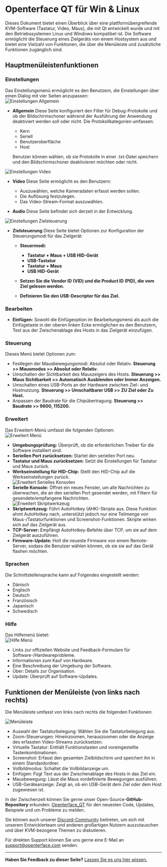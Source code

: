 # Openterface QT für Win & Linux

Dieses Dokument bietet einen Überblick über eine plattformübergreifende KVM-Software (Tastatur, Video, Maus), die mit Qt entwickelt wurde und mit den Betriebssystemen Linux und Windows kompatibel ist. Die Software ermöglicht die Steuerung eines Zielgeräts von einem Hostsystem aus und bietet eine Vielzahl von Funktionen, die über die Menüleiste und zusätzliche Funktionen zugänglich sind.

## Hauptmenüleistenfunktionen

### Einstellungen

Das Einstellungsmenü ermöglicht es den Benutzern, die Einstellungen über einen Dialog mit vier Seiten anzupassen:<br>
![Einstellungen Allgemein](https://assets.openterface.com/images/qt/preferenceGernal.png)

-   **Allgemein** Diese Seite konfiguriert den Filter für Debug-Protokolle und ob der Bildschirmschoner während der Ausführung der Anwendung deaktiviert werden soll oder nicht. Die Protokollkategorien umfassen:

    -   Kern
    -   Seriell
    -   Benutzeroberfläche
    -   Host

    Benutzer können wählen, ob sie Protokolle in einer .txt-Datei speichern und den Bildschirmschoner deaktivieren möchten oder nicht.<br>

![Einstellungen Video](https://assets.openterface.com/images/qt/preferenceVideo.png)

-   **Video** Diese Seite ermöglicht es den Benutzern:

    -   Auszuwählen, welche Kameradaten erfasst werden sollen.
    -   Die Auflösung festzulegen.
    -   Das Video-Stream-Format auszuwählen.

-   **Audio** Diese Seite befindet sich derzeit in der Entwicklung.<br>

![Einstellungen Zielsteuerung](https://assets.openterface.com/images/qt/preferenceTargetControl.png)

-   **Zielsteuerung** Diese Seite bietet Optionen zur Konfiguration der Steuerungsmodi für das Zielgerät:

    -   **Steuermodi:**

        -   **Tastatur + Maus + USB HID-Gerät**
        -   **USB-Tastatur**
        -   **Tastatur + Maus**
        -   **USB HID-Gerät**

    -   **Setzen Sie die Vendor ID (VID) und die Product ID (PID), die vom Ziel gelesen werden.**
    -   **Definieren Sie den USB-Descriptor für das Ziel.**

### Bearbeiten

-   **Einfügen:** Sowohl die Einfügeoption im Bearbeitungsmenü als auch die Einfügetaste in der oberen linken Ecke ermöglichen es den Benutzern, Text aus der Zwischenablage des Hosts in das Zielgerät einzufügen.

### Steuerung

Dieses Menü bietet Optionen zum:<br>

-   Festlegen der Mausbewegungsmodi: Absolut oder Relativ. **Steuerung >> Mausmodus >> Absolut oder Relativ.**
-   Umschalten der Sichtbarkeit des Mauszeigers des Hosts. **Steuerung >> Maus Sichtbarkeit >> Automatisch Ausblenden oder Immer Anzeigen.**
-   Umschalten eines USB-Ports an der Hardware zwischen Ziel- und Hostnutzung. **Steuerung >> Umschaltbarer USB >> ZU Ziel oder Zu Host.**
-   Anpassen der Baudrate für die Chipübertragung. **Steuerung >> Baudrate >> 9600, 115200.**

### Erweitert

Das Erweitert-Menü umfasst die folgenden Optionen:<br>
![Erweitert Menü](https://assets.openterface.com/images/qt/menuAdvance.png)

-   **Umgebungsprüfung:** Überprüft, ob die erforderlichen Treiber für die Software installiert sind.
-   **Seriellen Port zurücksetzen:** Startet den seriellen Port neu.
-   **Tastatur und Maus zurücksetzen:** Setzt die Einstellungen für Tastatur und Maus zurück.
-   **Werkseinstellung für HID-Chip:** Stellt den HID-Chip auf die Werkseinstellungen zurück.<br>
    ![Erweitert Serielles Konsolen](https://assets.openterface.com/images/qt/advanceSerialConsole.png)
-   **Serielle Konsole:** Öffnet ein neues Fenster, um alle Nachrichten zu überwachen, die an den seriellen Port gesendet werden, mit Filtern für gesendete/empfangene Nachrichten.<br>
    ![Erweitert Skriptwerkzeug](https://assets.openterface.com/images/qt/advanceScriptTool.png)
-   **Skriptwerkzeug:** Führt AutoHotkey (AHK)-Skripte aus. Diese Funktion ahmt AutoHotkey nach, unterstützt jedoch nur eine Teilmenge von Maus-/Tastaturfunktionen und Screenshot-Funktionen. Skripte wirken sich auf das Zielgerät aus.
-   **TCP-Server:** Empfängt AutoHotkey-Befehle über TCP, um sie auf dem Zielgerät auszuführen.
-   **Firmware-Update:** Holt die neueste Firmware von einem Remote-Server, sodass die Benutzer wählen können, ob sie sie auf das Gerät flashen möchten.

### Sprachen

Die Schnittstellensprache kann auf Folgendes eingestellt werden:

-   Dänisch
-   Englisch
-   Deutsch
-   Französisch
-   Japanisch
-   Schwedisch

### Hilfe

Das Hilfemenü bietet: <br>
![Hilfe Menü](https://assets.openterface.com/images/qt/menuHelp.png)

-   Links zur offiziellen Website und Feedback-Formulare für Software-/Hardwareprobleme.
-   Informationen zum Kauf von Hardware.
-   Eine Beschreibung der Umgebung der Software.
-   Über: Details zur Organisation.
-   Update: Überprüft auf Software-Updates.

## Funktionen der Menüleiste (von links nach rechts)

Die Menüleiste umfasst von links nach rechts die folgenden Funktionen:<br>

![Menüleiste](https://assets.openterface.com/images/qt/menubar.png)

-   Auswahl der Tastaturbelegung: Wählen Sie die Tastaturbelegung aus.
-   Zoom-Steuerungen: Hineinzoomen, herauszoomen oder die Anzeige des erfassten Video-Streams zurücksetzen.
-   Virtuelle Tastatur: Enthält Funktionstasten und voreingestellte Tastenkombinationen.
-   Screenshot: Erfasst den gesamten Zielbildschirm und speichert ihn in einem Standardordner.
-   Vollbildmodus: Schaltet die Vollbildanzeige um.
-   Einfügen: Fügt Text aus der Zwischenablage des Hosts in das Ziel ein.
-   Mausbewegung: Lässt die Maus vordefinierte Bewegungen ausführen.
-   USB-Geräteanzeige: Zeigt an, ob ein USB-Gerät dem Ziel oder dem Host zugewiesen ist.

In der Zwischenzeit können Sie gerne unser Open-Source-**GitHub-Repository** erkunden: [Openterface_QT](https://github.com/TechxArtisanStudio/Openterface_QT) für den neuesten Code, Updates, Beispiele und um Probleme zu melden.

Sie können auch unserer [Discord-Community](/discord) beitreten, um sich mit unserem Entwicklerteam und anderen großartigen Nutzern auszutauschen und über KVM-bezogene Themen zu diskutieren.

Für direkten Support können Sie uns gerne eine E-Mail an [support@openterface.com](mailto:support@openterface.com) senden.

---

**Haben Sie Feedback zu dieser Seite?** [Lassen Sie es uns hier wissen.](https://forms.gle/wmxoR2C1VdG36mT69)
